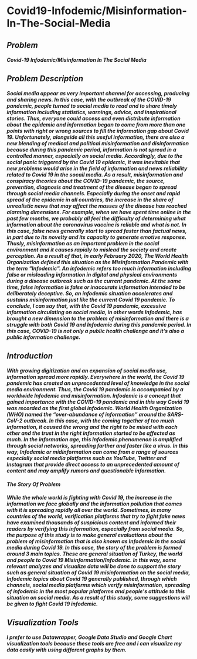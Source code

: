 # Covid19-Infodemic/Misinformation-In-The-Social-Media
 
 ## _Problem_

#### _Covid-19 Infodemic/Misinformation In The Social Media_

 
 ## _Problem Description_
 
#### _Social media appear as very important channel for accessing, producing and sharing news. In this case, with the outbreak of the COVID-19 pandemic, people turned to social media to read and to share timely information including statistics, warnings, advice, and inspirational stories. Thus, everyone could access and even distribute information about the epidemic and information began to come from more than one points with right or wrong sources to fill the information gap about Covid 19. Unfortunately, alongside all this useful information, there are also a new blending of medical and political misinformation and disinformation because during this pandemic period, information is not spread in a controlled manner, especially on social media. Accordingly, due to the social panic triggered by the Covid 19 epidemic, it was inevitable that new problems would arise in the field of information and news reliability related to Covid 19 in the socail media. As a result, misinformation and conspiracy theories about the COVID-19 pandemic, the source, prevention, diagnosis and treatment of the disease began to spread through social media channels. Especially during the onset and rapid spread of the epidemic in all countries, the increase in the share of unrealistic news that may affect the masses of the disease has reached alarming dimensions. For example, when we have spent time online in the past few months, we probably all feel the difficulty of determining what information about the coronavirus vaccine is reliable and what is not. In this case, false news generally start to spread faster than factual news, in part due to its novelty and its capacity to generate emotive response. Thusly, misinformation as an important problem in the social environment and it causes rapidly to mislead the society and create perception. As a result of that, in early February 2020, The World Health Organization defined this situation as the Misinformation Pandemic with the term "Infodemic". An infodemic refers too much information including false or misleading information in digital and physical environments during a disease outbreak such as the current pandemic. At the same time, false information is false or inaccurate information intended to be deliberately deceptive. So, an infodemic situation accelerates and sustains misinformation just like the current Covid 19 pandemic. To conclude, I can say that, with the Covid 19 pandemic, excessive information circulating on social media, in other words Infodemic, has brought a new dimension to the problem of misinformation and there is a struggle with both Covid 19 and Infodemic during this pandemic period. In this case, COVID-19 is not only a public health challenge and it’s also a public information challenge._
 

 ## _Introduction_
 
#### _With growing digitization and an expansion of social media use, information spread more rapidly. Everywhere in the world, the Covid 19 pandemic has created an unprecedented level of knowledge in the social media environment. Thus, the Covid 19 pandemic is accompanied by a worldwide Infodemic and misinformation. Infodemic is a concept that gained importance with the COVID-19 pandemic and in this way Covid 19 was recorded as the first global infodemic. World Health Organization (WHO) named the “over-abundance of information” around the SARS-CoV-2 outbreak. In this case, with the coming together of too much information, it caused the wrong and the right to be mixed with each other and the trust in the right information started to be affected as much. In the information age, this Infodemic phenomenon is amplified through social networks, spreading farther and faster like a virus. In this way, Infodemic or midinformation can come from a range of sources especially social media platforms such as YouTube, Twitter and Instagram that provide direct access to an unprecedented amount of content and may amplify rumors and questionable information._

 #### _The Story Of Problem_
 
#### _While the whole world is fighting with Covid 19, the increase in the information we face globally and the information pollution that comes with it is spreading rapidly all over the world. Sometimes, in many countries of the world, verification platforms that try to fight fake news have examined thousands of suspicious content and informed their readers by verifying this information, especially from social media. So, the purpose of this study is to make general evaluations about the problem of misinformation that is also known as Infodemic in the social media during Covid 19. In this case, the story of the problem is formed around 3 main topics. These are general situation of Turkey, the world and people to Covid 19 Misinformation/Infodemic. In this way, some relevant analyzes and visualize data will be done to support the story such as general situation of Covid 19 misinformation on the social media, Infodemic topics about Covid 19 generally published, through which channels, social media platforms which verify misinformation, spreading of infodemic in the most popular platforms and people's attitude to this situation on social media. As a result of this study, some suggestions will be given to fight Covid 19 infodemic._



 ## _Visualization Tools_
 
 ##### _I prefer to use Datawrapper, Google Data Studio and Google Chart visualization tools because these tools are free and i can visualize my data easily with using different graphs by them._
 
 
 
 
 
 
 
 
 
 
 
 
 
 
 
 
 
 
 
 
 
 
 
 
 

